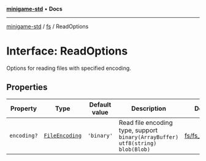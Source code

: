 [**minigame-std**](../../../README.md) • **Docs**

***

[minigame-std](../../../README.md) / [fs](../README.md) / ReadOptions

# Interface: ReadOptions

Options for reading files with specified encoding.

## Properties

| Property | Type | Default value | Description | Defined in |
| ------ | ------ | ------ | ------ | ------ |
| `encoding?` | [`FileEncoding`](../type-aliases/FileEncoding.md) | `'binary'` | Read file encoding type, support `binary(ArrayBuffer)` `utf8(string)` `blob(Blob)` | [fs/fs\_define.ts:22](https://github.com/JiangJie/minigame-std/blob/66ec277d862ca15172344b727bd1c648b6b39934/src/std/fs/fs_define.ts#L22) |
